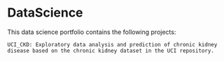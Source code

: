 # DataScience

This data science portfolio contains the following projects:

    UCI_CKD: Exploratory data analysis and prediction of chronic kidney disease based on the chronic kidney dataset in the UCI repository.
